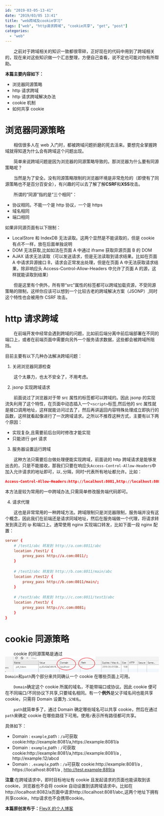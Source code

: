 ```yaml
---
id: "2019-03-05-13-41"
date: "2019/03/05 13:41"
title: "web跨域及cookie学习"
tags: ["web", "http请求跨域", "cookie共享", "get", "post"]
categories:
  - "web"
---
```


&emsp;&emsp;之前对于跨域相关的知识一致都很零碎，正好现在的代码中用到了跨域相关的，现在来对这些知识做一个汇总整理，方便自己查看，说不定也可能对你有所帮助。

**本篇主要内容如下：**

- 浏览器同源策略
- http 请求跨域
- http 请求跨域解决办法
- cookie 机制
- 如何共享 cookie

# 浏览器同源策略

&emsp;&emsp;相信很多人在 web 入门时，都被跨域问题折磨的死去活来。要想完全掌握跨域就得知道为什么会有跨域这个问题出现。

&emsp;&emsp;简单来说跨域问题是因为浏览器的同源策略导致的。那浏览器为什么要有同源策略呢？

&emsp;&emsp;当然是为了安全。没有同源策略限制的浏览器环境是非常危险的（即使有了同源策略也不是百分百安全），有兴趣的可以去了解了解**CSRF**和**XSS**攻击。

&emsp;&emsp;所谓的“同源”指的是“三个相同”：

- 协议相同。不能一个是 http 协议，一个是 https
- 域名相同
- 端口相同

<!-- more -->

如果非同源页面有以下限制：

- LocalStore 和 IndexDB 无法读取。这两个显然是不能读取的，但是 cookie 有点不一样，放在后面单独说明
- DOM 无法获取,比如如法在页面 A 中通过 iframe 获取异源页面 B 的 DOM
- AJAX 请求无法读取（可以发送请求，但是无法读取到请求结果。比如在页面 A 中请求异源接口 B，请求会正常发出处理，但是在页面 A 中无法获取请求结果，除非响应头 Access-Control-Allow-Headers 中允许了页面 A 的源，这样就能读取到结果）

&emsp;&emsp;但是这里有个例外，所有带“src”属性的标签都可以跨域加载资源，不受同源策略的限制，这样你应该可以想到一个比较古老的跨域解决方案（JSONP）,同时这个特性也会被用作 CSRF 攻击。

# http 请求跨域

&emsp;&emsp;在前端开发中经常会遇到跨域的问题，比如前后端分离中前后端部署在不同的端口上，或者在前端页面中需要向另外一个服务请求数据，这些都会被跨域所阻挡。

目前主要有以下几种办法解决跨域问题：

1. 关闭浏览器同源检查

&emsp;&emsp;这个太暴力，也太不安全了，不用考虑。

2. jsonp 实现跨域请求

&emsp;&emsp;前面说过了浏览器对于带 src 属性的标签都可以跨域的。因此 jsonp 的实现流失利用了这个特性，在页面中动态插入一个`<script>`标签,然后他的 src 属性就是接口调用地址，这样就能访问过去了，然后再讲返回内容特殊处理成立即执行的函数，这样就看起像进行了一次跨域请求。之所以不推荐这种方式，主要有以下两个原因：

- 实现复杂,且需要前后台同时修改才能实现
- 只能进行 get 请求

3. 服务器设置运行跨域

&emsp;&emsp;这种方法只需要后台做处理便能实现跨域，前面说的 http 跨域请求是能够发出去的，只是不能接收，那我们只要在响应头`Access-Control-Allow-Headers`中加入允许请求的地址即可，以`,`分隔，同时`*`代表所有地址都允许。比如：

```json
Access-Control-Allow-Headers:http://localhost:8081,http://localhost:8082
```

本方法是较为常用的一中跨域办法,只需简单修改服务端代码即可。

4. 请求代理

&emsp;&emsp;这也是非常常用的一种跨域方法。跨域限制只是浏览器限制，服务端并没有这个概念，因此我们在前端还是请求同域地址，然后在服务端做一个代理，将请求转发到真正的 ip 和端口上。通常使用 nginx 实现端口转发，比如下面一段 nginx 配置：

```conf
server {
    # /test1/abc 转发到 http://a.com:8011/abc
    location /test1/ {
        proxy_pass http://a.com:8011/;
    }

    # /test2/abc 转发到 http://b.com:8011/main/abc
    location /test2/ {
        proxy_pass http://b.com:8011/main/;
    }

    # /test3/abc 转发到 http://c.com:8011/test3/abc
    location /test3/ {
        proxy_pass http://c.com:8081;
    }
}
```

# cookie 同源策略

&emsp;&emsp;cookie 的同源策略是通过
![](https://raw.githubusercontent.com/FleyX/files/master/blogImg/20190305160515.png)
`Domain`和`path`两个部分来共同确认一个 cookie 在哪些页面上可用。

&emsp;&emsp;`Domain`确定这个 cookie 所属的域名，不能带端口或协议。因此 cookie 便可在不同端口/不同协议下共享,只要域名相同。有一个**例外**是父子域名间也能共享 cookie，只需将 Domain 设置为`.父域名`。

&emsp;&emsp;`path`就简单多了，通过 Domain 确定哪些域名可以共享 cookie，然后在通过`path`来确定 cookie 在哪些路径下可用。使用`/`表示所有路径都可共享。

具体如下：

- Domain : `example`,path : `/a`可获取 cookie:http://example:8081/a,https://example:8081/a
- Domain : `example`,path : `/`可获取 cookie:http://example:8081/a,https://example:8081/a , http://example:12/abcd
- Domain : `.example`,path : `/a`可获取 cookie:http://example:8081/a , https://localhost:8081/a , http://test.example:889/a

**注意**:在跨域请求中，即时目标地址有 cookie 且发起请求的页面也能读取到该 cookie，浏览器也不会将 cookie 自动设置到该跨域请求中。比如在http://localhost:8082/a页面中请求http://localhost:8081/abc,这两个地址下拥有共享cookie，http请求也不会携带cookie。

**本篇原创发布于：**[FleyX 的个人博客](http://tapme.top/blog/detail/2019-03-05-13-41)
